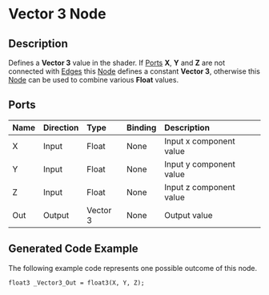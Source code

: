 # Vector 3 Node

## Description

Defines a **Vector 3** value in the shader. If [Ports](Port.md) **X**, **Y** and **Z** are not connected with [Edges](Edge.md) this [Node](Node.md) defines a constant **Vector 3**, otherwise this [Node](Node.md) can be used to combine various **Float** values.

## Ports

| Name        | Direction           | Type  | Binding | Description |
|:------------ |:-------------|:-----|:---|:---|
| X      | Input | Float | None | Input x component value |
| Y      | Input | Float | None | Input y component value |
| Z      | Input | Float | None | Input z component value |
| Out | Output      |    Vector 3 | None | Output value |

## Generated Code Example

The following example code represents one possible outcome of this node.

```
float3 _Vector3_Out = float3(X, Y, Z);
```